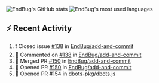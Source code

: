 ![EndBug's GitHub stats](https://github-readme-stats.vercel.app/api?username=endbug&show_icons=true&theme=dark)
![EndBug's most used languages](https://github-readme-stats.vercel.app/api/top-langs/?username=endbug&layout=compact&theme=dark)

## ⚡ Recent Activity

<!--START_SECTION:activity-->
1. ❗️ Closed issue [#138](https://github.com//EndBug/add-and-commit/issues/138) in [EndBug/add-and-commit](https://github.com//EndBug/add-and-commit)
2. 💬 Commented on [#138](https://github.com//EndBug/add-and-commit/issues/138) in [EndBug/add-and-commit](https://github.com//EndBug/add-and-commit)
3. 🎉 Merged PR [#150](https://github.com//EndBug/add-and-commit/pull/150) in [EndBug/add-and-commit](https://github.com//EndBug/add-and-commit)
4. 💪 Opened PR [#150](https://github.com//EndBug/add-and-commit/pull/150) in [EndBug/add-and-commit](https://github.com//EndBug/add-and-commit)
5. 💪 Opened PR [#154](https://github.com//dbots-pkg/dbots.js/pull/154) in [dbots-pkg/dbots.js](https://github.com//dbots-pkg/dbots.js)
<!--END_SECTION:activity-->
